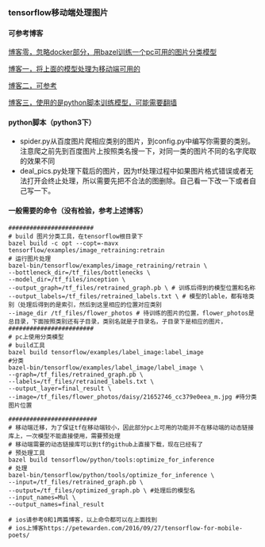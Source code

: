 ### tensorflow移动端处理图片

#### 可参考博客

[博客零，忽略docker部分，用bazel训练一个pc可用的图片分类模型](https://petewarden.com/2016/02/28/tensorflow-for-poets/)

[博客一，将上面的模型处理为移动端可用的](https://petewarden.com/2016/09/27/tensorflow-for-mobile-poets/)

[博客二，可参考](http://howldb.com/p/tensorflow-for-mobile-poets-0k6yp5)

[博客三，使用的是python脚本训练模型，可能需要翻墙](https://codelabs.developers.google.com/codelabs/tensorflow-for-poets/index.html#4)



#### python脚本（python3下）

* spider.py从百度图片爬相应类别的图片，到config.py中编写你需要的类别。注意爬之前先到百度图片上按照类名搜一下，对同一类的图片不同的名字爬取的效果不同
* deal_pics.py处理下载后的图片，因为tf处理过程中如果图片格式错误或者无法打开会终止处理，所以需要先把不合法的图删除。自己看一下改一下或者自己写一下。

#### 一般需要的命令（没有检验，参考上述博客）

```
########################
# build 图片分类工具，在tensorflow根目录下
bazel build -c opt --copt=-mavx tensorflow/examples/image_retraining:retrain
# 运行图片处理
bazel-bin/tensorflow/examples/image_retraining/retrain \
--bottleneck_dir=/tf_files/bottlenecks \
--model_dir=/tf_files/inception \
--output_graph=/tf_files/retrained_graph.pb \ # 训练后得到的模型位置和名称
--output_labels=/tf_files/retrained_labels.txt \ # 模型的lable，都有啥类别（处理后得到的是索引，然后到这里相应的位置对应类别
--image_dir /tf_files/flower_photos # 待训练的图片的位置，flower_photos是总目录，下面按照类别还有子目录，类别名就是子目录名，子目录下是相应的图片，
########################
# pc上使用分类模型
# build工具
bazel build tensorflow/examples/label_image:label_image
#分类
bazel-bin/tensorflow/examples/label_image/label_image \
--graph=/tf_files/retrained_graph.pb \
--labels=/tf_files/retrained_labels.txt \
--output_layer=final_result \
--image=/tf_files/flower_photos/daisy/21652746_cc379e0eea_m.jpg #待分类图片位置

#########################
# 移动端迁移，为了保证tf在移动端较小，因此部分pc上可用的功能并不在移动端的动态链接库上，一次模型不能直接使用，需要预处理
# 移动端需要的动态链接库可以到tf的github上直接下载，现在已经有了
# 预处理工具
bazel build tensorflow/python/tools:optimize_for_inference
# 处理
bazel-bin/tensorflow/python/tools/optimize_for_inference \
--input=/tf_files/retrained_graph.pb \
--output=/tf_files/optimized_graph.pb \ #处理后的模型名
--input_names=Mul \
--output_names=final_result

# ios请参考0和1两篇博客，以上命令都可以在上面找到
# ios上博客https://petewarden.com/2016/09/27/tensorflow-for-mobile-poets/
```

